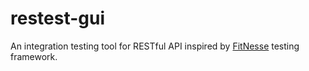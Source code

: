 # restest-gui

An integration testing tool for RESTful API inspired by [FitNesse](http://fitnesse.org/) testing framework.

